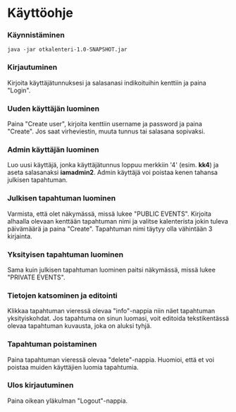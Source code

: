 # Käyttöohje

### Käynnistäminen
`java -jar otkalenteri-1.0-SNAPSHOT.jar`

### Kirjautuminen
Kirjoita käyttäjätunnuksesi ja salasanasi indikoituihin kenttiin ja paina "Login".

### Uuden käyttäjän luominen
Paina "Create user", kirjoita kenttiin username ja password ja paina "Create".
Jos saat virheviestin, muuta tunnus tai salasana sopivaksi.

### Admin käyttäjän luominen
Luo uusi käyttäjä, jonka käyttäjätunnus loppuu merkkiin '4' (esim. __kk4__) ja aseta salasanaksi __iamadmin2__.
Admin käyttäjä voi poistaa kenen tahansa julkisen tapahtuman.

### Julkisen tapahtuman luominen
Varmista, että olet näkymässä, missä lukee "PUBLIC EVENTS". Kirjoita alhaalla olevaan kenttään tapahtuman nimi ja valitse kalenterista jokin tuleva päivämäärä ja paina "Create". Tapahtuman nimi täytyy olla vähintään 3 kirjainta.

### Yksityisen tapahtuman luominen
Sama kuin julkisen tapahtuman luominen paitsi näkymässä, missä lukee "PRIVATE EVENTS".

### Tietojen katsominen ja editointi
Klikkaa tapahtuman vieressä olevaa "info"-nappia niin näet tapahtuman yksityiskohdat. Jos tapahtuma on sinun luomasi,
voit editoida tekstikentässä olevaa tapahtuman kuvausta, joka on aluksi tyhjä.

### Tapahtuman poistaminen
Paina tapahtuman vieressä olevaa "delete"-nappia. Huomioi, että et voi poistaa muiden käyttäjien luomia tapahtumia.

### Ulos kirjautuminen
Paina oikean yläkulman "Logout"-nappia.

